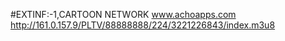 #EXTINF:-1,CARTOON NETWORK www.achoapps.com
http://161.0.157.9/PLTV/88888888/224/3221226843/index.m3u8
